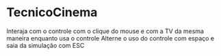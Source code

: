 # TecnicoCinema
Interaja com o controle com o clique do mouse e com a TV da mesma maneira enquanto usa o controle
Alterne o uso do controle com espaço e saia da simulação com ESC

